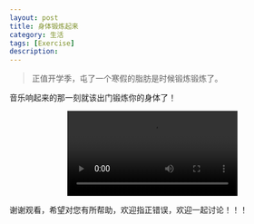 ```yaml
---
layout: post
title: 身体锻炼起来
category: 生活
tags: [Exercise]
description: 
---
```


> 正值开学季，屯了一个寒假的脂肪是时候锻炼锻炼了。

音乐响起来的那一刻就该出门锻炼你的身体了！

<div align="center"> 
<video controls >
<source src="http://v.youku.com/v_show/id_XMjUyMTU1NTQwNA==.html?spm=a2h0k.8191407.0.0&from=s1.8-1-1.2">
</video>
</div>

谢谢观看，希望对您有所帮助，欢迎指正错误，欢迎一起讨论！！！



